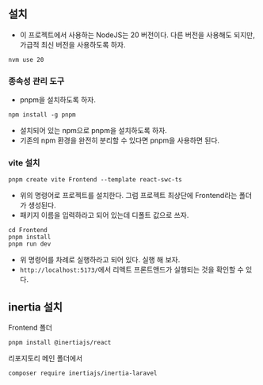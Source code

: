 ## 설치
- 이 프로젝트에서 사용하는 NodeJS는 20 버전이다. 다른 버전을 사용해도 되지만, 가급적 최신 버전을 사용하도록 하자.
```
nvm use 20
```

### 종속성 관리 도구
- pnpm을 설치하도록 하자.
```
npm install -g pnpm
```
- 설치되어 있는 npm으로 pnpm을 설치하도록 하자.
- 기존의 npm 환경을 완전히 분리할 수 있다면 pnpm을 사용하면 된다.

### vite 설치
```
pnpm create vite Frontend --template react-swc-ts
```
- 위의 명령어로 프로젝트를 설치한다. 그럼 프로젝트 최상단에 Frontend라는 폴더가 생성된다.
- 패키지 이름을 입력하라고 되어 있는데 디폴트 값으로 쓰자.
```
cd Frontend
pnpm install
pnpm run dev
```
- 위 명령어를 차례로 실행하라고 되어 있다. 실행 해 보자.
- `http://localhost:5173/`에서 리액트 프론트앤드가 실행되는 것을 확인할 수 있다.


## inertia 설치
Frontend 폴더
```
pnpm install @inertiajs/react
```

리포지토리 메인 폴더에서
```
composer require inertiajs/inertia-laravel
```


